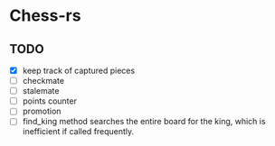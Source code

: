 # Chess-rs

## TODO
- [x] keep track of captured pieces
- [ ] checkmate 
- [ ] stalemate
- [ ] points counter
- [ ] promotion
- [ ] find_king method searches the entire board for the king, which is inefficient if called frequently.
